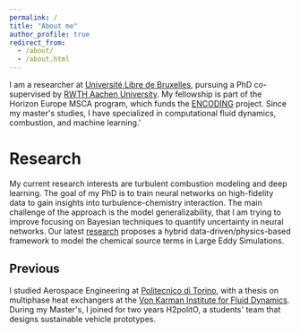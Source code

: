 ```yaml
---
permalink: /
title: "About me"
author_profile: true
redirect_from: 
  - /about/
  - /about.html
---
```


I am a researcher at [Université Libre de Bruxelles](https://www.ulb.be), pursuing a PhD co-supervised by [RWTH Aachen University](https://www.rwth-aachen.de/cms/~a/root/). My fellowship is part of the Horizon Europe MSCA program, which funds the [ENCODING](https://encoding.ulb.be) project. Since my master's studies, I have specialized in computational fluid dynamics, combustion, and machine learning.'

Research
======
My current research interests are turbulent combustion modeling and deep learning. The goal of my PhD is to train neural networks on high-fidelity data to gain insights into turbulence-chemistry interaction. The main challenge of the approach is the model generalizability, that I am trying to improve focusing on Bayesian techniques to quantify uncertainty in neural networks. Our latest [research](https://link.springer.com/article/10.1007/s10494-024-00626-3) proposes a hybrid data-driven/physics-based framework to model the chemical source terms in Large Eddy Simulations.

Previous
------
I studied Aerospace Engineering at [Politecnico di Torino](https://www.polito.it), with a thesis on multiphase heat exchangers at the [Von Karman Institute for Fluid Dynamics](https://www.vki.ac.be). During my Master's, I joined for two years H2politO, a students' team that designs sustainable vehicle prototypes.

